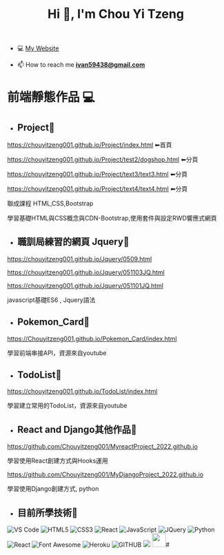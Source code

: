 <h1 align="center">Hi 👋, I'm Chou Yi Tzeng<br><br> </h1>

- 💻 [My Website](https://github.com/Chouyitzeng001)

- 📫 How to reach me **ivan59438@gmail.com**




# 前端靜態作品 💻︎

- ## Project🔋

https://chouyitzeng001.github.io/Project/index.html           ⬅首頁

https://chouyitzeng001.github.io/Project/test2/dogshop.html   ⬅分頁

https://chouyitzeng001.github.io/Project/text3/text3.html     ⬅分頁

https://chouyitzeng001.github.io/Project/text4/text4.html     ⬅分頁
<p> 聯成課程 HTML,CSS,Bootstrap </p>
<p> 學習基礎HTML與CSS概念與CDN-Bootstrap,使用套件與設定RWD響應式網頁 </p>


- ## 職訓局練習的網頁 Jquery🔋

https://chouyitzeng001.github.io/Jquery/0509.html

https://chouyitzeng001.github.io/Jquery/051103JQ.html

https://chouyitzeng001.github.io/Jquery/051101JQ.html


<p> javascript基礎ES6 , Jquery語法 </p>

- ## Pokemon_Card🔋

https://Chouyitzeng001.github.io/Pokemon_Card/index.html

<p> 學習前端串接API，資源來自youtube </p>


- ## TodoList🔋

https://chouyitzeng001.github.io/TodoList/index.html

<p> 學習建立常用的TodoList，資源來自youtube </p>

- ## React and Django其他作品🔋

https://github.com/Chouyitzeng001/MyreactProject_2022.github.io

<p> 學習使用React創建方式與Hooks運用 </p>

https://github.com/Chouyitzeng001/MyDjangoProject_2022.github.io

<p> 學習使用Django創建方式, python </p>

- ## 目前所學技術🔎
<p>
   <img alt="VS Code" src="https://img.shields.io/badge/Visual_Studio_Code-0078D4?style=for-the-badge&logo=visual%20studio%20code&logoColor=white" />
   <img alt="HTML5" src="https://img.shields.io/badge/HTML5-E34F26?style=for-the-badge&logo=html5&logoColor=white" />
   <img alt="CSS3" src="https://img.shields.io/badge/CSS3-1572B6?style=for-the-badge&logo=css3&logoColor=white" />
     <img alt="React" src="https://img.shields.io/badge/Bootstrap-563D7C?style=for-the-badge&logo=bootstrap&logoColor=white" />
   <img alt="JavaScript" src="https://img.shields.io/badge/JavaScript-323330?style=for-the-badge&logo=javascript&logoColor=F7DF1E" />
   <img alt="JQuery" src="https://img.shields.io/badge/jQuery-0769AD?style=for-the-badge&logo=jquery&logoColor=white" />
  <img alt="Python" src="https://img.shields.io/badge/Python-FFD43B?style=for-the-badge&logo=python&logoColor=blue" />
   <img alt="React" src="https://img.shields.io/badge/React-20232A?style=for-the-badge&logo=react&logoColor=61DAFB" />
   <img alt="Font Awesome" src="https://img.shields.io/badge/Font_Awesome-339AF0?style=for-the-badge&logo=fontawesome&logoColor=white" />
    <img alt="Heroku" src="https://img.shields.io/badge/Heroku-430098?style=for-the-badge&logo=heroku&logoColor=white" />
   <img alt="GITHUB" src="https://img.shields.io/badge/GitHub-100000?style=for-the-badge&logo=github&logoColor=white" />
   <img src="https://img.shields.io/badge/Django-092E20?style=for-the-badge&logo=django&logoColor=green" />
   <img height="32" width="32" src="https://cdn.simpleicons.org/C#" />#

</p>
